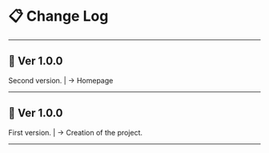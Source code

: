 # 📋 Change Log
___________________________

## 🧠 Ver 1.0.0
Second version.
|
-> Homepage 
___________________________

## 🧠 Ver 1.0.0
First version.
|
-> Creation of the project.
___________________________